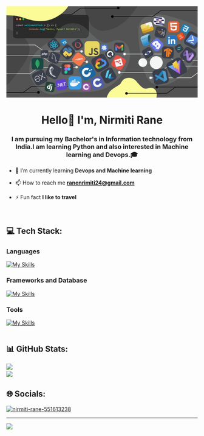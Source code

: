<div align="center"><img src="./github_header.jpg" alt="My Photo" /></div>
<h1 align="center">Hello👋 I'm, Nirmiti Rane</h1>
<h3 align="center">I am pursuing my Bachelor's in Information technology from India.I am learning Python and also interested in Machine learning and Devops.🎓 </h3>

- 🌱 I’m currently learning **Devops and Machine learning**

- 📫 How to reach me **ranenrimiti24@gmail.com**

- ⚡ Fun fact **I like to travel**
<br>

## 💻 Tech Stack:
### <b>Languages</b>
[![My Skills](https://skillicons.dev/icons?i=js,html,css,c,cpp,cs,py,php,ts)](https://skillicons.dev)
### <b>Frameworks and Database</b>
[![My Skills](https://skillicons.dev/icons?i=flask,django,express,bootstrap,react,nodejs,tensorflow,pytorch,mongodb,mysql)](https://skillicons.dev)
### <b>Tools</b>
[![My Skills](https://skillicons.dev/icons?i=git,figma,docker,ae,visualstudio,gcp)](https://skillicons.dev)
<br><br>


## 📊 GitHub Stats:
![](https://github-readme-stats.vercel.app/api?username=nirmitirane24&theme=default&hide_border=false&include_all_commits=true&count_private=true)<br/>
![](https://github-readme-stats.vercel.app/api/top-langs/?username=nirmitirane24&theme=default&hide_border=false&include_all_commits=true&count_private=true&layout=compact)

## 🌐 Socials:
<a href="https://linkedin.com/in/nirmiti-rane-551613238" target="blank"><img align="center" src="https://raw.githubusercontent.com/rahuldkjain/github-profile-readme-generator/master/src/images/icons/Social/linked-in-alt.svg" alt="nirmiti-rane-551613238" height="30" width="40" /></a>

---
![](https://komarev.com/ghpvc/?username=nirmitirane24)

<!-- Proudly created with GPRM ( https://gprm.itsvg.in ) -->
